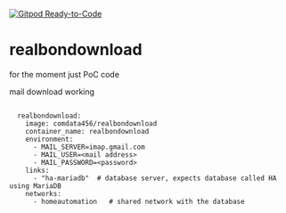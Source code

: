 [![Gitpod Ready-to-Code](https://img.shields.io/badge/Gitpod-Ready--to--Code-blue?logo=gitpod)](https://gitpod.io/#https://github.com/comdata/realbondownload) 

# realbondownload

for the moment just PoC code

mail download working


```docker-compose.yml:

  realbondownload:
    image: comdata456/realbondownload
    container_name: realbondownload
    environment:
      - MAIL_SERVER=imap.gmail.com
      - MAIL_USER=<mail address>
      - MAIL_PASSWORD=<password>
    links:
      - "ha-mariadb"  # database server, expects database called HA using MariaDB
    networks:
      - homeautomation   # shared network with the database
```
